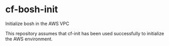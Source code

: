 # cf-bosh-init
Initialize bosh in the AWS VPC

This repository assumes that cf-init has been used successfully to initialize the AWS environment.
